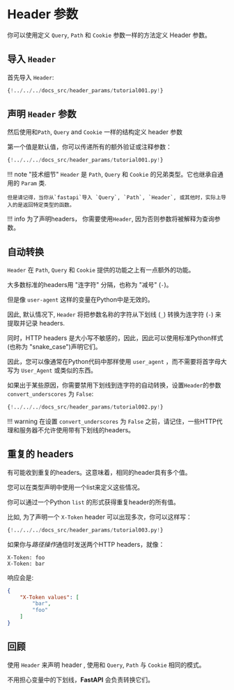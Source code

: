 # Header 参数

你可以使用定义 `Query`, `Path` 和 `Cookie` 参数一样的方法定义 Header 参数。

## 导入 `Header`

首先导入 `Header`:

```Python hl_lines="3"
{!../../../docs_src/header_params/tutorial001.py!}
```

## 声明 `Header` 参数

然后使用和`Path`, `Query` and `Cookie` 一样的结构定义 header 参数

第一个值是默认值，你可以传递所有的额外验证或注释参数：

```Python hl_lines="9"
{!../../../docs_src/header_params/tutorial001.py!}
```

!!! note "技术细节"
    `Header` 是 `Path`, `Query` 和 `Cookie` 的兄弟类型。它也继承自通用的 `Param` 类.

    但是请记得，当你从`fastapi`导入 `Query`, `Path`, `Header`, 或其他时，实际上导入的是返回特定类型的函数。

!!! info
    为了声明headers， 你需要使用`Header`, 因为否则参数将被解释为查询参数。

## 自动转换

`Header` 在 `Path`, `Query` 和 `Cookie` 提供的功能之上有一点额外的功能。

大多数标准的headers用 "连字符" 分隔，也称为 "减号" (`-`)。

但是像 `user-agent` 这样的变量在Python中是无效的。

因此, 默认情况下, `Header` 将把参数名称的字符从下划线 (`_`) 转换为连字符 (`-`) 来提取并记录 headers.

同时，HTTP headers 是大小写不敏感的，因此，因此可以使用标准Python样式(也称为 "snake_case")声明它们。

因此，您可以像通常在Python代码中那样使用 `user_agent` ，而不需要将首字母大写为 `User_Agent` 或类似的东西。

如果出于某些原因，你需要禁用下划线到连字符的自动转换，设置`Header`的参数 `convert_underscores` 为 `False`:

```Python hl_lines="10"
{!../../../docs_src/header_params/tutorial002.py!}
```

!!! warning
    在设置 `convert_underscores` 为 `False` 之前，请记住，一些HTTP代理和服务器不允许使用带有下划线的headers。


## 重复的 headers

有可能收到重复的headers。这意味着，相同的header具有多个值。

您可以在类型声明中使用一个list来定义这些情况。

你可以通过一个Python `list` 的形式获得重复header的所有值。

比如, 为了声明一个 `X-Token` header 可以出现多次，你可以这样写：

```Python hl_lines="9"
{!../../../docs_src/header_params/tutorial003.py!}
```

如果你与*路径操作*通信时发送两个HTTP headers，就像：

```
X-Token: foo
X-Token: bar
```

响应会是:

```JSON
{
    "X-Token values": [
        "bar",
        "foo"
    ]
}
```

## 回顾

使用 `Header` 来声明 header , 使用和 `Query`, `Path` 与 `Cookie` 相同的模式。

不用担心变量中的下划线，**FastAPI** 会负责转换它们。
